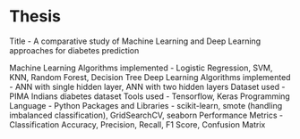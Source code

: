 # Thesis
Title - A comparative study of Machine Learning and Deep Learning approaches for diabetes prediction

Machine Learning Algorithms implemented - Logistic Regression, SVM, KNN, Random Forest, Decision Tree
Deep Learning Algorithms implemented - ANN with single hidden layer, ANN with two hidden layers
Dataset used - PIMA Indians diabetes dataset
Tools used - Tensorflow, Keras
Programming Language - Python
Packages and Libraries - scikit-learn, smote (handling imbalanced classification), GridSearchCV, seaborn
Performance Metrics - Classification Accuracy, Precision, Recall, F1 Score, Confusion Matrix
